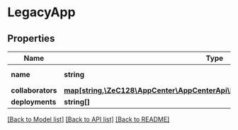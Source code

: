 # LegacyApp

## Properties
Name | Type | Description | Notes
------------ | ------------- | ------------- | -------------
**name** | **string** | The app name. | [optional] 
**collaborators** | [**map[string,\ZeC128\AppCenter\AppCenterApi\LegacyAppListResponseCollaborators]**](LegacyAppListResponseCollaborators.md) |  | [optional] 
**deployments** | **string[]** |  | [optional] 

[[Back to Model list]](../README.md#documentation-for-models) [[Back to API list]](../README.md#documentation-for-api-endpoints) [[Back to README]](../README.md)


